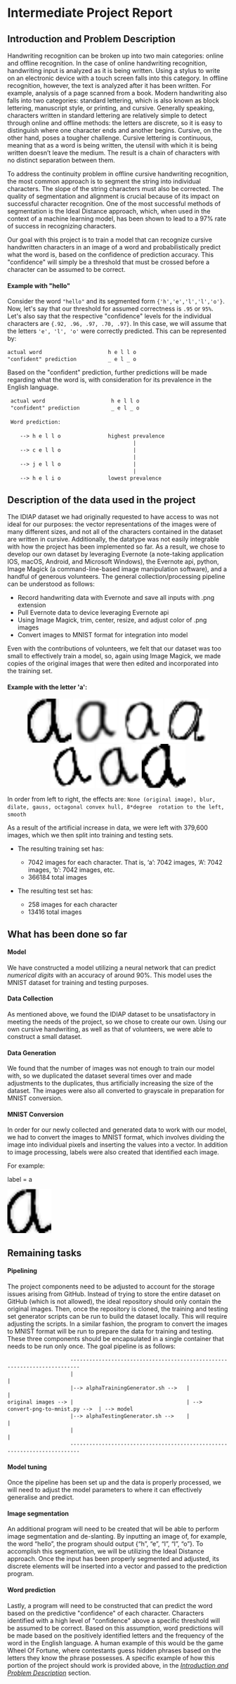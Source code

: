 # Intermediate Project Report

## Introduction and Problem Description

Handwriting recognition can be broken up into two main categories: online and offline recognition. In the case of 
online handwriting recognition, handwriting input is analyzed as it is being written. Using a stylus to write on an 
electronic device with a touch screen falls into this category. In offline recognition, however, the text is analyzed 
after it has been written. For example, analysis of a page scanned from a book. Modern handwriting also falls into two 
categories: standard lettering, which is also known as block lettering, manuscript style, or printing, and cursive. 
Generally speaking, characters written in standard lettering are relatively simple to detect through online and offline 
methods: the letters are discrete, so it is easy to distinguish where one character ends and another begins. Cursive, 
on the other hand, poses a tougher challenge. Cursive lettering is continuous, meaning that as a word is being written, 
the utensil with which it is being written doesn’t leave the medium. The result is a chain of characters with no 
distinct separation between them. 

To address the continuity problem in offline cursive handwriting recognition, the most common approach is to segment 
the string into individual characters. The slope of the string characters must also be corrected. The quality of 
segmentation and alignment is crucial because of its impact on successful character recognition. One of the most 
successful methods of segmentation is the Ideal Distance approach, which, when used in the context of a machine 
learning model, has been shown to lead to a 97% rate of success in recognizing characters. 

Our goal with this project is to train a model that can recognize cursive handwritten characters in an image of a word
and probabilistically predict what the word is, based on the confidence of prediction accuracy. This "confidence" will
 simply be a threshold that must be crossed before a character can be assumed to be correct. 
 
#### Example with "hello"
 
Consider the word `"hello"` and its segmented form `{'h','e','l','l','o'}`. 
 Now, let's say that our threshold for assumed correctness 
 is `.95` or `95%`. Let's also say that the respective "confidence" levels for the individual characters are 
 `{.92, .96, .97, .70, .97}`. In this case, we will assume that the letters `'e', 'l', 'o'` were correctly predicted. This 
 can be represented by:
 
    actual word                     h e l l o
    "confident" prediction          _ e l _ o
    
Based on the "confident" prediction, further predictions will be made regarding what the word is, with consideration for
 its prevalence in the English language.
 
     actual word                     h e l l o
     "confident" prediction          _ e l _ o
     
     Word prediction:
     
        --> h e l l o               highest prevalence
                                            |
        --> c e l l o                       |
                                            |
        --> j e l l o                       |
                                            |
        --> h e l i o               lowest prevalence         
        
        
## Description of the data used in the project                  

The IDIAP dataset we had originally requested to have access to was not ideal for our purposes: the vector 
representations of the images were of many different sizes, and not all of the characters contained in the 
dataset are written in cursive. Additionally, the datatype was not easily integrable with how the project has been 
implemented so far. As a result, we chose to develop our own dataset by leveraging Evernote (a note-taking application 
IOS, macOS, Android, and Microsoft Windows), the Evernote api, python, Image Magick (a command-line-based image 
manipulation software), and a handful of generous volunteers. The general collection/processing pipeline can be 
understood as follows:

* Record handwriting data with Evernote and save all inputs with .png extension
* Pull Evernote data to device leveraging Evernote api
* Using Image Magick, trim, center, resize, and adjust color of .png images
* Convert images to MNIST format for integration into model

Even with the contributions of volunteers, we felt that our dataset was too small to effectively train a model, so, 
again using Image Magick, we made copies of the original images that were then edited and incorporated into the training
set.

#### Example with the letter 'a':

<center>
<p style="text-align:center">
  <img src="MarkdownImages/a-0.png" width="100" height="100" />
  <img src="MarkdownImages/a-blur-233.png" width="100" height="100" />
  <img src="MarkdownImages/a-dilate-1160.png" width="100" height="100" />
  <img src="MarkdownImages/a-gauss-106.png" width="100" height="100" />
  <img src="MarkdownImages/a-morph-cvx-122.png" width="100" height="100" />
  <img src="MarkdownImages/a-rot8l-0.png" width="100" height="100" />
  <img src="MarkdownImages/a-morph-sm-167.png" width="100" height="100" />
</p>
</center>

In order from left to right, the effects are: `None (original image), blur, dilate, gauss, octagonal convex hull, 8*degree 
rotation to the left, smooth`

As a result of the artificial increase in data, we were left with 379,600 images, which we then split into training and testing sets.
* The resulting training set has:
  * 7042 images for each character. That is, ‘a’: 7042 images, ‘A’: 7042 images, ‘b’: 7042 images, etc.
  * 366184 total images 
  
* The resulting test set has:
  * 258 images for each character
  * 13416 total images
  
## What has been done so far

#### Model
We have constructed a model utilizing a neural network that can predict *numerical digits* with an accuracy of
around 90%. This model uses the MNIST dataset for training and testing purposes.

#### Data Collection
As mentioned above, we found the IDIAP dataset to be unsatisfactory in meeting the needs of the project, so we chose
to create our own. Using our own cursive handwriting, as well as that of volunteers, we were able to construct a small
dataset. 

#### Data Generation
We found that the number of images was not enough to train our model with, so we duplicated the dataset several times over
and made adjustments to the duplicates, thus artificially increasing the size of the dataset. The images were also all 
converted to grayscale in preparation for MNIST conversion.

#### MNIST Conversion
In order for our newly collected and generated data to work with our model, we had to convert the images to MNIST 
format, which involves dividing the image into individual pixels and inserting the values into a vector. In addition to
image processing, labels were also created that identified each image.

For example:

label = a

<img src="MarkdownImages/a-0.png" width="100" height="100" />

## Remaining tasks

#### Pipelining
The project components need to be adjusted to account for the storage issues arising from GitHub. Instead of trying to 
store the entire dataset on GitHub (which is not allowed), the ideal repository should only contain the original 
images. Then, once the repository is cloned, the training and testing set generator scripts can be run to build the 
dataset locally. This will require adjusting the scripts. In a similar fashion, the program to convert the images to 
MNIST format will be run to prepare the data for training and testing. These three components should be encapsulated
in a single container that needs to be run only once. The goal pipeline is as follows:

                        -------------------------------------------------------------------------
                        |                                                                       |
                        |--> alphaTrainingGenerator.sh -->   |                                  |
    original images --> |                                    | --> convert-png-to-mnist.py -->  | --> model
                        |--> alphaTestingGenerator.sh -->    |                                  |
                        |                                                                       |
                        -------------------------------------------------------------------------

#### Model tuning
Once the pipeline has been set up and the data is properly processed, we will need to adjust the model parameters
 to where it can effectively generalise and predict.

#### Image segmentation
An additional program will need to be created that will be able to perform image segmentation and de-slanting. By 
inputting an image of, for example, the word “hello”, the program should output {“h”, “e”, “l”, “l”, “o”}. To accomplish 
this segmentation, we will be utilizing the Ideal Distance approach. Once the input has been properly segmented and 
adjusted, its discrete elements will be inserted into a vector and passed to the prediction program.

#### Word prediction
Lastly, a program will need to be constructed that can predict the word based on the predictive "confidence" of each 
character.
Characters identified with a high level of "confidence" above a specific threshold will be assumed to be correct. Based on 
this assumption, word predictions will be made based on the positively identified letters and the frequency of the word 
in the English language. A human example of this would be the game Wheel Of Fortune, where contestants guess hidden 
phrases based on the letters they know the phrase possesses. A specific example of how this portion of the project
should work is provided above, in the [*Introduction and Problem Description*](#example-with-"hello") section.






